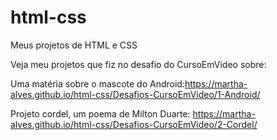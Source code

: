# html-css
 Meus projetos de HTML e CSS

Veja meu projetos que fiz no desafio do CursoEmVideo sobre:

Uma matéria sobre o mascote do Android:https://martha-alves.github.io/html-css/Desafios-CursoEmVideo/1-Android/

Projeto cordel, um poema de Milton Duarte: https://martha-alves.github.io/html-css/Desafios-CursoEmVideo/2-Cordel/

